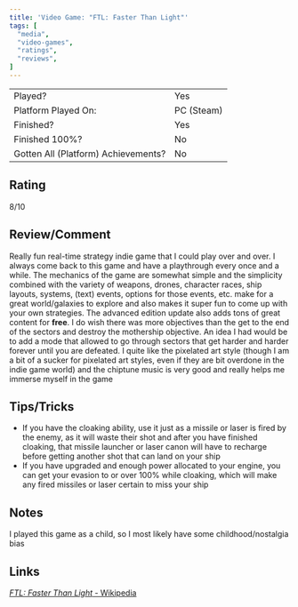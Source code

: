 ```yaml
---
title: 'Video Game: "FTL: Faster Than Light"'
tags: [
  "media",
  "video-games",
  "ratings",
  "reviews",
]
---
```


| | |
|-|-|
| Played? | Yes |
| Platform Played On: | PC (Steam) |
| Finished? | Yes |
| Finished 100%? | No |
| Gotten All (Platform) Achievements? | No |

## Rating

8/10

## Review/Comment

Really fun real-time strategy indie game that I could play over and over. I always come back to this game and have a playthrough every once and a while. The mechanics of the game are somewhat simple and the simplicity combined with the variety of weapons, drones, character races, ship layouts, systems, (text) events, options for those events, etc. make for a great world/galaxies to explore and also makes it super fun to come up with your own strategies. The advanced edition update also adds tons of great content for **free**. I do wish there was more objectives than the get to the end of the sectors and destroy the mothership objective. An idea I had would be to add a mode that allowed to go through sectors that get harder and harder forever until you are defeated. I quite like the pixelated art style (though I am a bit of a sucker for pixelated art styles, even if they are bit overdone in the indie game world) and the chiptune music is very good and really helps me immerse myself in the game

## Tips/Tricks

- If you have the cloaking ability, use it just as a missile or laser is fired by the enemy, as it will waste their shot and after you have finished cloaking, that missile launcher or laser canon will have to recharge before getting another shot that can land on your ship
- If you have upgraded and enough power allocated to your engine, you can get your evasion to or over 100% while cloaking, which will make any fired missiles or laser certain to miss your ship

## Notes

I played this game as a child, so I most likely have some childhood/nostalgia bias

## Links

[*FTL: Faster Than Light* - Wikipedia](https://en.wikipedia.org/wiki/FTL:_Faster_Than_Light)
